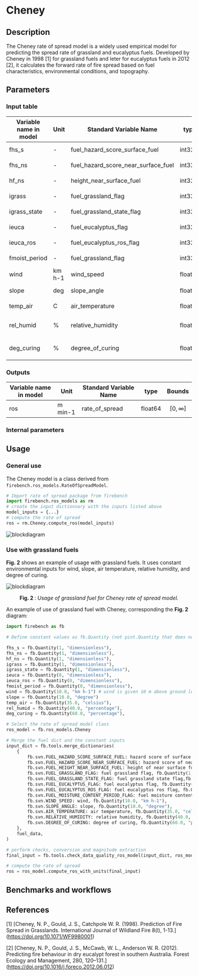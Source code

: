 # Cheney
## Description

The Cheney rate of spread model is a widely used empirical model for predicting the spread rate of grassland and eucalyptus fuels.
Developed by Cheney in 1998 [1] for grassland fuels and leter for eucalyptus fuels in 2012 [2], it calculates the forward rate of fire spread based on fuel characteristics, environmental conditions, and topography.

## Parameters
### Input table

Variable name in model      | Unit   | Standard Variable Name                | type      | Bounds
------------------------    | ----   | ----------------------------------    | ----      | ------
fhs_s                       | -      | fuel_hazard_score_surface_fuel        | int32     | $$]0, 1[$$
fhs_ns                      | -      | fuel_hazard_score_near_surface_fuel   | int32     | $$]0, 1[$$
hf_ns                       | -      | height_near_surface_fuel              | int32     | $$]0, 1[$$
igrass                      | -      | fuel_grassland_flag                   | int32     | $$[0, 1]$$
igrass_state                | -      | fuel_grassland_state_flag             | int32     | $$[0, 1]$$
ieuca                       | -      | fuel_eucalyptus_flag                  | int32     | $$[0, 1]$$
ieuca_ros                   | -      | fuel_eucalyptus_ros_flag              | int32     | $$[0, 1]$$
fmoist_period               | -      | fuel_grassland_flag                   | int32     | $$[0, 1]$$
wind                        | km h-1 | wind_speed                            | float64   | $$]0, \infty[$$
slope                       | deg    | slope_angle                           | float64   | $$]0, \infty[$$
temp_air                    | C      | air_temperature                       | float64   | $$]0, \infty[$$
rel_humid                   | %      | relative_humidity                     | float64   | $$]0, 100[$$
deg_curing                  | %      | degree_of_curing                      | float64   | $$[0, 100]$$

### Outputs

Variable name in model      | Unit    | Standard Variable Name               | type      | Bounds
------------------------    | ----    | ---------------------------------    | ----      | ------
ros                         | m min-1 | rate_of_spread                       | float64   | $$[0, \infty]$$

### Internal parameters

## Usage

### General use
The Cheney model is a class derived from `firebench.ros_models.RateOfSpreadModel`.
```python
# Import rate of spread package from firebench
import firebench.ros_models as rm
# create the input dictionnary with the inputs listed above
model_inputs = {...}
# compute the rate of spread
ros = rm.Cheney.compute_ros(model_inputs)
```

![blockdiagram](../../_static/diagram_blocks/ros_model/Cheney.svg)

### Use with grassland fuels 

**Fig. 2** shows an example of usage with grassland fuels.
It uses constant environmental inputs for wind, slope, air temperature, relative humidity, and degree of curing. 

![blockdiagram](../../_static/images/fire_models_info/diagram_Cheney_grassland.png)
<p style="text-align: center;">
    <strong>
        Fig. 2
    </strong>
    :
    <em>
        Usage of grassland fuel for Cheney rate of spread model. 
    </em>
</p>

An example of use of grassland fuel with Cheney, corresponding the **Fig. 2** diagram:
```python
import firebench as fb

# Define constant values as fb.Quantity (not pint.Quantity that does not share the same unit registry)

fhs_s = fb.Quantity(1, "dimensionless"), 
fhs_ns = fb.Quantity(1, "dimensionless"), 
hf_ns = fb.Quantity(1, "dimensionless"), 
igrass = fb.Quantity(1, "dimensionless"),
igrass_state = fb.Quantity(1, "dimensionless"),
ieuca = fb.Quantity(0, "dimensionless"),
ieuca_ros = fb.Quantity(0, "dimensionless"),
fmoist_period = fb.Quantity(0, "dimensionless"),
wind = fb.Quantity(10.0, "km h-1") # wind is given 10 m above ground level
slope = fb.Quantity(10.0, "degree") 
temp_air = fb.Quantity(35.0, "celsius"),
rel_humid = fb.Quantity(40.0, "percentage"),
deg_curing = fb.Quantity(60.0, "percentage"),

# Select the rate of spread model class
ros_model = fb.ros_models.Cheney

# Merge the fuel dict and the constant inputs
input_dict = fb.tools.merge_dictionaries(
    {
        fb.svn.FUEL_HAZARD_SCORE_SURFACE_FUEL: hazard score of surface fuel, fb.Quantity(2.0, "dimensionless"),
        fb.svn.FUEL_HAZARD_SCORE_NEAR_SURFACE_FUEL: hazard score of near surface fuel, fb.Quantity(2.0, "dimensionless"),
        fb.svn.FUEL_HEIGHT_NEAR_SURFACE_FUEL: height of near surface fuel, fb.Quantity(1.0, "cm"),
        fb.svn.FUEL_GRASSLAND_FLAG: fuel grassland flag, fb.Quantity(1, "dimensionless"),
        fb.svn.FUEL_GRASSLAND_STATE_FLAG: fuel grassland state flag,fb.Quantity(1, "dimensionless"),
        fb.svn.FUEL_EUCALYPTUS_FLAG: fuel eucalyptus flag, fb.Quantity(1, "dimensionless"),
        fb.svn.FUEL_EUCALYPTUS_ROS_FLAG: fuel eucalyptus ros flag, fb.Quantity(1, "dimensionless"),
        fb.svn.FUEL_MOISTURE_CONTENT_PERIOD_FLAG: fuel moisture content period, fb.Quantity(1, "int"),
        fb.svn.WIND_SPEED: wind, fb.Quantity(10.0, "km h-1"),
        fb.svn.SLOPE_ANGLE: slope, fb.Quantity(10.0, "degree"),
        fb.svn.AIR_TEMPERATURE: air temperature, fb.Quantity(35.0, "celsius"),
        fb.svn.RELATIVE_HUMIDITY: relative humidity, fb.Quantity(40.0, "percentage"),
        fb.svn.DEGREE_OF_CURING: degree of curing, fb.Quantity(60.0, "percentage"),
    },
    fuel_data,
)

# perform checks, conversion and magnitude extraction
final_input = fb.tools.check_data_quality_ros_model(input_dict, ros_model)

# compute the rate of spread
ros = ros_model.compute_ros_with_units(final_input)
```

## Benchmarks and workflows

## References

[1] [Cheney, N. P., Gould, J. S., Catchpole W. R. (1998). Prediction of Fire Spread in Grasslands. International Journal of Wildland Fire 8(l), 1-13.] (https://doi.org/10.1071/WF9980001)

[2] [Cheney, N. P., Gould, J. S., McCawb, W. L., Anderson W. R. (2012). Predicting fire behaviour in dry eucalypt forest in southern Australia. Forest Ecology and Management, 280, 120–131.] (https://doi.org/10.1016/j.foreco.2012.06.012)